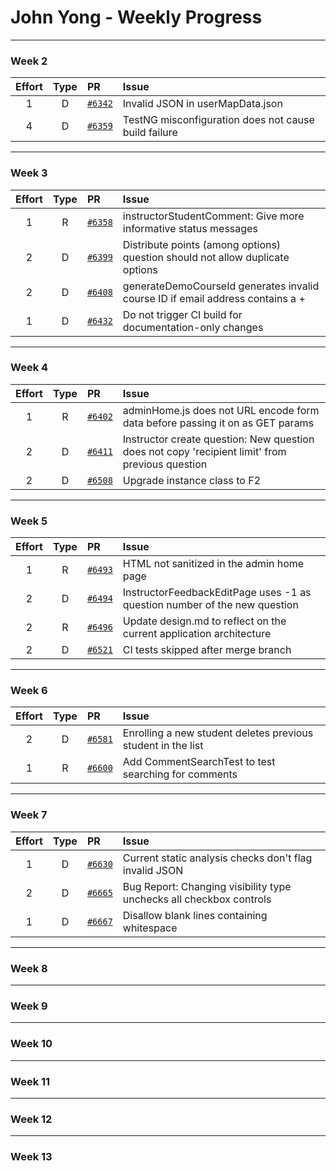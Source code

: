 # John Yong - Weekly Progress

---

### Week 2

|Effort| Type | PR | Issue |
|:---: |:---: |:---|:---   |
|  1   |  D   | [`#6342`](https://github.com/TEAMMATES/teammates/pull/6342) | Invalid JSON in userMapData.json |
|  4   |  D   | [`#6359`](https://github.com/TEAMMATES/teammates/pull/6359) | TestNG misconfiguration does not cause build failure |

---

### Week 3

|Effort| Type | PR | Issue |
|:---: |:---: |:---|:---   |
|  1   |  R   | [`#6358`](https://github.com/TEAMMATES/teammates/pull/6358) | instructorStudentComment: Give more informative status messages |
|  2   |  D   | [`#6399`](https://github.com/TEAMMATES/teammates/pull/6399) | Distribute points (among options) question should not allow duplicate options |
|  2   |  D   | [`#6408`](https://github.com/TEAMMATES/teammates/pull/6408) | generateDemoCourseId generates invalid course ID if email address contains a + |
|  1   |  D   | [`#6432`](https://github.com/TEAMMATES/teammates/pull/6432) | Do not trigger CI build for documentation-only changes |

---

### Week 4

|Effort| Type | PR | Issue |
|:---: |:---: |:---|:---   |
|  1   |  R   | [`#6402`](https://github.com/TEAMMATES/teammates/pull/6402) | adminHome.js does not URL encode form data before passing it on as GET params |
|  2   |  D   | [`#6411`](https://github.com/TEAMMATES/teammates/pull/6411) | Instructor create question: New question does not copy 'recipient limit' from previous question |
|  2   |  D   | [`#6508`](https://github.com/TEAMMATES/teammates/pull/6508) | Upgrade instance class to F2 |

---

### Week 5

|Effort| Type | PR | Issue |
|:---: |:---: |:---|:---   |
|  1   |  R   | [`#6493`](https://github.com/TEAMMATES/teammates/pull/6493) | HTML not sanitized in the admin home page |
|  2   |  D   | [`#6494`](https://github.com/TEAMMATES/teammates/pull/6494) | InstructorFeedbackEditPage uses -1 as question number of the new question |
|  2   |  R   | [`#6496`](https://github.com/TEAMMATES/teammates/pull/6496) | Update design.md to reflect on the current application architecture |
|  2   |  D   | [`#6521`](https://github.com/TEAMMATES/teammates/pull/6521) | CI tests skipped after merge branch |

---

### Week 6

|Effort| Type | PR | Issue |
|:---: |:---: |:---|:---   |
|  2   |  D   | [`#6581`](https://github.com/TEAMMATES/teammates/pull/6581) | Enrolling a new student deletes previous student in the list |
|  1   |  R   | [`#6600`](https://github.com/TEAMMATES/teammates/pull/6600) | Add CommentSearchTest to test searching for comments |

---

### Week 7

|Effort| Type | PR | Issue |
|:---: |:---: |:---|:---   |
|  1   |  D   | [`#6630`](https://github.com/TEAMMATES/teammates/pull/6630) | Current static analysis checks don't flag invalid JSON  |
|  2   |  D   | [`#6665`](https://github.com/TEAMMATES/teammates/pull/6665) | Bug Report: Changing visibility type unchecks all checkbox controls |
|  1   |  D   | [`#6667`](https://github.com/TEAMMATES/teammates/pull/6667) | Disallow blank lines containing whitespace |

---

### Week 8

---

### Week 9

---

### Week 10

---

### Week 11

---

### Week 12

---

### Week 13

